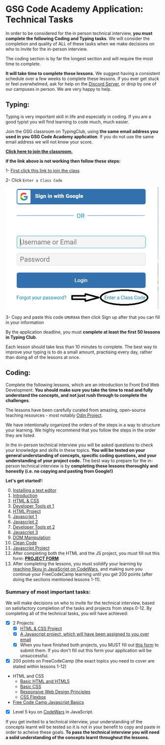 # GSG Code Academy Application: Technical Tasks

In order to be considered for the in person technical interview, **you must complete the following Coding and Typing tasks**. We will consider the completion and quality of ALL of these tasks when we make decisions on who to invite for the in-person interview.

The coding section is by far the longest section and will require the most time to complete.

**It will take time to complete these lessons.** We suggest having a consistent schedule over a few weeks to complete these lessons. If you ever get stuck or feel overwhelmed, ask for help on the [Discord Server](https://discord.gg/TjzYPC6FfC), or drop by one of our campuses in person. We are very happy to help.

## Typing:

Typing is very important skill in life and especially in coding. If you are a good typist you will find learning to code much, much easier.

Join the GSG classroom on TypingClub, using **the same email address you used in you GSG Code Academy application**. If you do not use the same email address we will not know your score.

**[Click here to join the classroom.](https://gsg-code-academy.typingclub.com/signup/GMUR84A)**

**if the link above is not working then follow these steps:**

1- [First click this link to join the class](https://gsg-code-academy.typingclub.com/signup)

2- Click `Enter a Class Code`

![img](./pre-requisites/typing.png)

3- Copy and paste this code `GMUR84A` then click Sign up after that you can fill in your information

By the application deadline, you must **complete at least the first 50 lessons in Typing Club**.

Each lesson should take less than 10 minutes to complete. The best way to improve your typing is to do a small amount, practising every day, rather than doing all of the lessons at once.

## Coding:

Complete the following lessons, which are an introduction to Front End Web Development. **You should make sure you take the time to read and fully understand the concepts, and not just rush through to complete the challenges**.

The lessons have been carefully curated from amazing, open-source teaching resources - most notably [Odin Project](https://www.theodinproject.com/).

We have intentionally organized the orders of the steps in a way to structure your learning. We highly recommend that you follow the steps in the order they are listed.

In the in-person technical interview you will be asked questions to check your knowledge and skills in these topics. **You will be tested on your general understanding of concepts, specific coding questions, and your understanding of your project code.** The best way to prepare for the in-person technical interview is by **completing these lessons thoroughly and honestly (i.e. no copying and pasting from Google!)**

**Let's get started!:**

0. [Installing a text editor](pre-requisites/00-installations.md)
1. [Introduction](pre-requisites/01-introduction.md)
1. [HTML & CSS](pre-requisites/02-html-css.md)
1. [Developer Tools pt 1](pre-requisites/03-dev-tools.md)
1. [HTML Project](pre-requisites/04-project.md)
1. [Javascript 1](pre-requisites/05-javascript-1.md)
1. [Javascript 2](pre-requisites/06-javascript-2.md)
1. [Developer Tools pt 2](pre-requisites/07-dev-tools-2.md)
1. [Javascript 3](pre-requisites/08-javascript-3.md)
1. [DOM Manipulation](pre-requisites/09-dom-manipulation.md)
1. [Clean Code](pre-requisites/10-clean-code.md)
1. [Javascript Project](pre-requisites/11-project-js.md)
1. After completing both the HTML and the JS project, you must fill out this form: [**PROJECT FORM**](https://airtable.com/shrDsyTLInSnd5t6t)
1. After completing the lessons, you must solidify your learning by [reaching 5kyu in JavaScript on CodeWars](https://www.codewars.com), and making sure you continue your FreeCodeCamp learning until you get 200 points (after doing the sections mentioned lessons 1-11).

### Summary of most important tasks:

We will make decisions on who to invite for the technical interview, based on satisfactory completion of the tasks and projects from steps 0-12. By completing all of the technical tasks, you will have achieved:

- [x] 2 Projects:
  - [x] [HTML & CSS Project](pre-requisites/04-project.md)
  - [x] [A Javascript project, which will have been assigned to you over email](pre-requisites/projects/)
  - [x] When you have finished both projects, you MUST fill out [this form](https://airtable.com/shrDsyTLInSnd5t6t) to submit them. If you don't fill out this form your application will be unsuccessful.
- [x] 200 points on FreeCodeCamp (the exact topics you need to cover are stated within lessons 1-12)
- HTML and CSS
  - [Basic HTML and HTML5](https://learn.freecodecamp.org/responsive-web-design/basic-html-and-html5/)
  - [Basic CSS](https://learn.freecodecamp.org/responsive-web-design/basic-css/)
  - [Responsive Web Design Principles](https://learn.freecodecamp.org/responsive-web-design/responsive-web-design-principles/)
  - [CSS Flexbox](https://learn.freecodecamp.org/responsive-web-design/css-flexbox/)
- [Free Code Camp Javascript Basics](https://learn.freecodecamp.org/javascript-algorithms-and-data-structures/basic-javascript/)
- [x] Level 5 kyu on [CodeWars](https://www.codewars.com) in JavaScript.

If you get invited to a technical interview, your understanding of the concepts learnt will be tested so it is not in your benefit to copy and paste in order to acheive these goals. **To pass the technical interview you will need a solid understanding of the concepts learnt throughout the lessons.**
